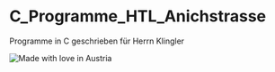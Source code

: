 # C_Programme_HTL_Anichstrasse
Programme in C geschrieben für Herrn Klingler 


![Made with love in Austria](https://madewithlove.now.sh/at?heart=true&colorA=%23ff0000&colorB=%23800040&template=for-the-badge)
